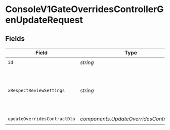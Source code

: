 # ConsoleV1GateOverridesControllerGenUpdateRequest


## Fields

| Field                                                              | Type                                                               | Required                                                           | Description                                                        |
| ------------------------------------------------------------------ | ------------------------------------------------------------------ | ------------------------------------------------------------------ | ------------------------------------------------------------------ |
| `id`                                                               | *string*                                                           | :heavy_check_mark:                                                 | id                                                                 |
| `xRespectReviewSettings`                                           | *string*                                                           | :heavy_minus_sign:                                                 | Optional header to respect review settings for mutation endpoints. |
| `updateOverridesContractDto`                                       | *components.UpdateOverridesContractDto*                            | :heavy_check_mark:                                                 | N/A                                                                |